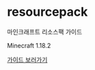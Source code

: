 # resourcepack
마인크래프트 리소스팩 가이드

Minecraft 1.18.2

[가이드 보러가기](https://github.com/quinut/resourcepack/wiki)
